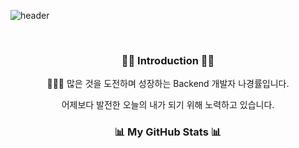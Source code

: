 ![header](https://capsule-render.vercel.app/api?type=waving&color=auto&height=300&section=header&text=Hello,%20I'm%20KyongRyul%20&fontSize=80)

<br>

<h3 align="center"> 🙌🏼 Introduction 🙌🏼 </h3>

<p align="center"> 🧑🏻‍💻 많은 것을 도전하며 성장하는 Backend 개발자 나경률입니다.
<p align="center"> 어제보다 발전한 오늘의 내가 되기 위해 노력하고 있습니다.

<br>
<h3 align="center">📊 My GitHub Stats 📊 </h3>
